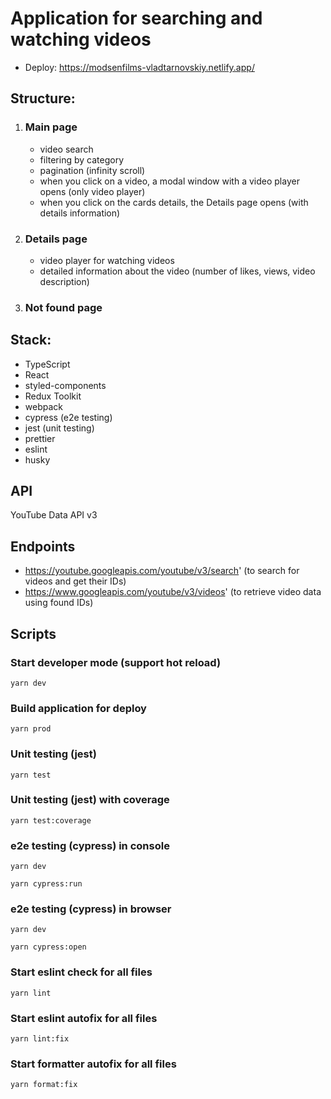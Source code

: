 # Application for searching and watching videos

- Deploy: https://modsenfilms-vladtarnovskiy.netlify.app/

## Structure:

1. ### Main page

   - video search
   - filtering by category
   - pagination (infinity scroll)
   - when you click on a video, a modal window with a video player opens (only video player)
   - when you click on the cards details, the Details page opens (with details information)

2. ### Details page

   - video player for watching videos
   - detailed information about the video (number of likes, views, video description)

3. ### Not found page

## Stack:

- TypeScript
- React
- styled-components
- Redux Toolkit
- webpack
- cypress (e2e testing) 
- jest (unit testing) 
- prettier
- eslint
- husky

## API

YouTube Data API v3

## Endpoints

- https://youtube.googleapis.com/youtube/v3/search' (to search for videos and get their IDs)
- https://www.googleapis.com/youtube/v3/videos' (to retrieve video data using found IDs)

## Scripts

### Start developer mode (support hot reload)

```
yarn dev
```

### Build application for deploy

```
yarn prod
```

### Unit testing (jest)

```
yarn test
```

### Unit testing (jest) with coverage

```
yarn test:coverage
```

### e2e testing (cypress) in console

```
yarn dev
```

```
yarn cypress:run
```

### e2e testing (cypress) in browser

```
yarn dev
```

```
yarn cypress:open
```

### Start eslint check for all files

```
yarn lint
```

### Start eslint autofix for all files

```
yarn lint:fix
```

### Start formatter autofix for all files

```
yarn format:fix
```
